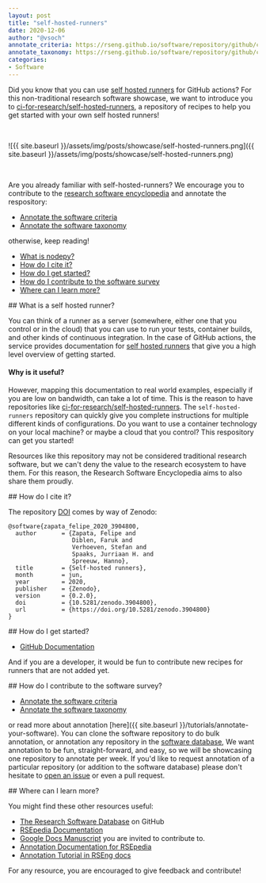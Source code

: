 ```yaml
---
layout: post
title: "self-hosted-runners"
date: 2020-12-06
author: "@vsoch"
annotate_criteria: https://rseng.github.io/software/repository/github/ci-for-research/self-hosted-runners/annotate-criteria/index.html
annotate_taxonomy: https://rseng.github.io/software/repository/github/ci-for-research/self-hosted-runners/annotate-taxonomy/
categories:
- Software
---
```


Did you know that you can use [self hosted runners](https://docs.github.com/en/free-pro-team@latest/actions/hosting-your-own-runners/about-self-hosted-runners) for GitHub actions? For this non-traditional research software showcase, we want to introduce you to [ci-for-research/self-hosted-runners](https://github.com/ci-for-research/self-hosted-runners/), a repository of recipes to help you get started with your own self hosted runners!

<br>

![{{ site.baseurl }}/assets/img/posts/showcase/self-hosted-runners.png]({{ site.baseurl }}/assets/img/posts/showcase/self-hosted-runners.png)

<br>

Are you already familiar with self-hosted-runners? We encourage you to contribute to the [research software encyclopedia](https://rseng.github.io/rse/tutorials/annotation/) and annotate the respository:

<ul>
<li><a href="{{ page.annotate_criteria }}" target="_blank">Annotate the software criteria</a></li>
<li><a href="{{ page.annotate_taxonomy }}" target="_blank">Annotate the software taxonomy</a></li>
</ul>

otherwise, keep reading!

<!--more--> 

 - [What is nodepy?](#what-is)
 - [How do I cite it?](#cite)
 - [How do I get started?](#getting-started)
 - [How do I contribute to the software survey](#contribute)
 - [Where can I learn more?](#learn-more)

<a id="what-is">
## What is a self hosted runner?

You can think of a runner as a server (somewhere, either one that you control or in the cloud) that you can use to run your tests, container builds, and other kinds of continuous integration. In the case of GitHub actions, the service provides documentation for [self hosted runners](https://docs.github.com/en/free-pro-team@latest/actions/hosting-your-own-runners/about-self-hosted-runners) that give you a high level overview of getting started.

#### Why is it useful?

However, mapping this documentation to real world examples, especially if you are low on bandwidth, can take a lot of time. This is the reason to have repositories like [ci-for-research/self-hosted-runners](https://github.com/ci-for-research/self-hosted-runners/).
The `self-hosted-runners` repository can quickly give you complete instructions for multiple
different kinds of configurations. Do you want to use a container technology on your local machine? or maybe a cloud that you control? This respository can get you started!

Resources like this repository may not be considered traditional research software, but we can't deny the value to the research ecosystem to have them. For this reason, the Research Software Encyclopedia aims to also share them proudly.

<a id="cite">
## How do I cite it?

The repository [DOI](https://doi.org/10.5281/zenodo.3904265) comes by way of Zenodo:

```
@software{zapata_felipe_2020_3904800,
  author       = {Zapata, Felipe and
                  Diblen, Faruk and
                  Verhoeven, Stefan and
                  Spaaks, Jurriaan H. and
                  Spreeuw, Hanno},
  title        = {Self-hosted runners},
  month        = jun,
  year         = 2020,
  publisher    = {Zenodo},
  version      = {0.2.0},
  doi          = {10.5281/zenodo.3904800},
  url          = {https://doi.org/10.5281/zenodo.3904800}
}
```

<a id="getting-started">
## How do I get started?
 
 - [GitHub Documentation](https://github.com/ci-for-research/self-hosted-runners)

And if you are a developer, it would be fun to contribute new recipes for runners that are not added yet.


<a id="contribute">
## How do I contribute to the software survey?

<ul>
  <li><a href="{{ page.annotate_criteria }}" target="_blank">Annotate the software criteria</a></li>
  <li><a href="{{ page.annotate_taxonomy }}" target="_blank">Annotate the software taxonomy</a></li>
</ul>

or read more about annotation [here]({{ site.baseurl }}/tutorials/annotate-your-software). You can clone the software repository to do
bulk annotation, or annotation any repository in the <a href="https://rseng.github.io/software/" target="_blank">software database</a>,
We want annotation to be fun, straight-forward, and easy, so we will be showcasing one repository to annotate per week.
If you'd like to request annotation of a particular repository (or addition to the software database)
please don't hesitate to [open an issue](https://github.com/rseng/software/issues) or even a pull request.

<a id="learn-more">
## Where can I learn more?

You might find these other resources useful:

 - [The Research Software Database](https://github.com/rseng/software) on GitHub
 - [RSEpedia Documentation](https://rseng.github.io/rse)
 - [Google Docs Manuscript](https://docs.google.com/document/d/1wDb0udH9OrFWrMBsAVb8RrUMCKKRHoyEep7yveJ1d0k/edit) you are invited to contribute to.
 - [Annotation Documentation for RSEpedia](https://rseng.github.io/rse/tutorials/annotation/)
 - [Annotation Tutorial in RSEng docs](https://rseng.github.io/rse/tutorials/annotation/)

For any resource, you are encouraged to give feedback and contribute!
